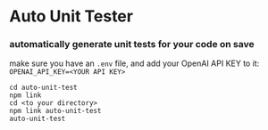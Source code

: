 # Auto Unit Tester

### automatically generate unit tests for your code on save

make sure you have an `.env` file, and add your OpenAI API KEY to it: `OPENAI_API_KEY=<YOUR API KEY>`

```
cd auto-unit-test
npm link
cd <to your directory>
npm link auto-unit-test
auto-unit-test
```
